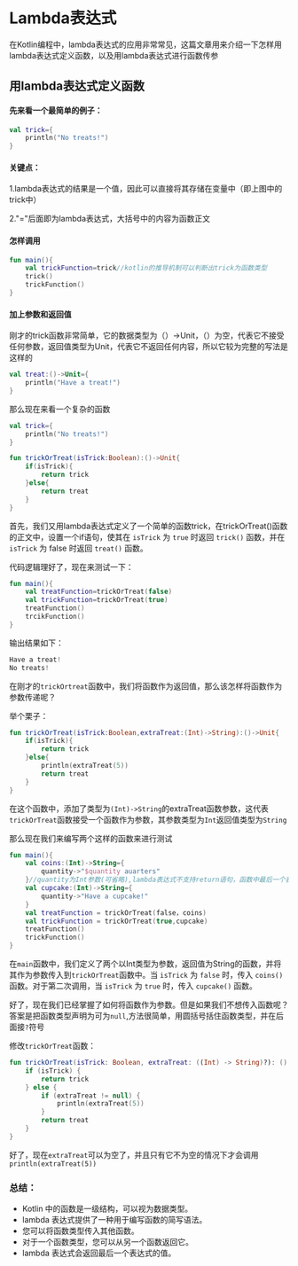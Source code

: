 

# Lambda表达式

在Kotlin编程中，lambda表达式的应用非常常见，这篇文章用来介绍一下怎样用lambda表达式定义函数，以及用lambda表达式进行函数传参

[参考文档]: https://developer.android.com

## 用lambda表达式定义函数

#### 先来看一个最简单的例子：

```kotlin
val trick={
    println("No treats!")
}
```

#### 关键点：

1.lambda表达式的结果是一个值，因此可以直接将其存储在变量中（即上图中的trick中）

2."="后面即为lambda表达式，大括号中的内容为函数正文

#### 怎样调用

```kotlin
fun main(){
    val trickFunction=trick//kotlin的推导机制可以判断出trick为函数类型
    trick()
    trickFunction()
}
```

#### 加上参数和返回值

刚才的trick函数非常简单，它的数据类型为（）->Unit，（）为空，代表它不接受任何参数，返回值类型为Unit，代表它不返回任何内容，所以它较为完整的写法是这样的

```kotlin
val treat:()->Unit={
    println("Have a treat!")
}
```

那么现在来看一个复杂的函数

```kotlin
val trick={
    println("No treats!")
}

fun trickOrTreat(isTrick:Boolean):()->Unit{
    if(isTrick){
        return trick
    }else{
        return treat
    }
}
```

首先，我们又用lambda表达式定义了一个简单的函数trick，在trickOrTreat()函数的正文中，设置一个if语句，使其在 `isTrick` 为 `true` 时返回 `trick()` 函数，并在 `isTrick` 为 false 时返回 `treat()` 函数。

代码逻辑理好了，现在来测试一下：

```kotlin
fun main(){
    val treatFunction=trickOrTreat(false)
    val trickFunction=trickOrTreat(true)
    treatFunction()
    trcikFunction()
}
```

输出结果如下：

```kotlin
Have a treat!
No treats!
```

在刚才的`trickOrtreat`函数中，我们将函数作为返回值，那么该怎样将函数作为参数传递呢？

举个栗子：

```kotlin
fun trickOrTreat(isTrick:Boolean,extraTreat:(Int)->String):()->Unit{
    if(isTrick){
        return trick
    }else{
        println(extraTreat(5))
        return treat
    }
}
```

在这个函数中，添加了类型为`(Int)->String`的extraTreat函数参数，这代表`trickOrTreat`函数接受一个函数作为参数，其参数类型为`Int`返回值类型为`String`

那么现在我们来编写两个这样的函数来进行测试

```kotlin
fun main(){
    val coins:(Int)->String={
        quantity->"$quantity auarters"
    }//quantity为Int参数(可省略),lambda表达式不支持return语句，函数中最后一个表达式的结果将成为返回值，详情下回分解
    val cupcake:(Int)->String={
        quantity->"Have a cupcake!"
    }
    val treatFunction = trickOrTreat(false，coins)
    val trickFunction = trickOrTreat(true,cupcake)
    treatFunction()
    trickFunction()
}
```

在`main`函数中，我们定义了两个以Int类型为参数，返回值为String的函数，并将其作为参数传入到`trickOrTreat`函数中。当 `isTrick` 为 `false` 时，传入 `coins()` 函数。对于第二次调用，当 `isTrick` 为 `true` 时，传入 `cupcake()` 函数。

好了，现在我们已经掌握了如何将函数作为参数。但是如果我们不想传入函数呢？答案是把函数类型声明为可为`null`,方法很简单，用圆括号括住函数类型，并在后面接`?`符号

修改`trickOrTreat`函数：

```kotlin
fun trickOrTreat(isTrick: Boolean, extraTreat: ((Int) -> String)?): () -> Unit {
    if (isTrick) {
        return trick
    } else {
        if (extraTreat != null) {
            println(extraTreat(5))
        }
        return treat
    }
}
```

好了，现在`extraTreat`可以为空了，并且只有它不为空的情况下才会调用`println(extraTreat(5))`

### 总结：

- Kotlin 中的函数是一级结构，可以视为数据类型。
- lambda 表达式提供了一种用于编写函数的简写语法。
- 您可以将函数类型传入其他函数。
- 对于一个函数类型，您可以从另一个函数返回它。
- lambda 表达式会返回最后一个表达式的值。



